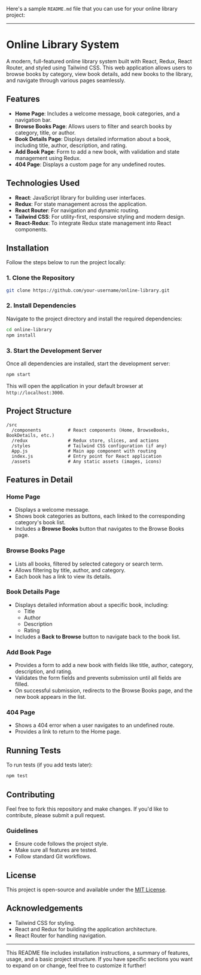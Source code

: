Here's a sample `README.md` file that you can use for your online library project:

---

# Online Library System

A modern, full-featured online library system built with React, Redux, React Router, and styled using Tailwind CSS. This web application allows users to browse books by category, view book details, add new books to the library, and navigate through various pages seamlessly.

## Features

- **Home Page**: Includes a welcome message, book categories, and a navigation bar.
- **Browse Books Page**: Allows users to filter and search books by category, title, or author.
- **Book Details Page**: Displays detailed information about a book, including title, author, description, and rating.
- **Add Book Page**: Form to add a new book, with validation and state management using Redux.
- **404 Page**: Displays a custom page for any undefined routes.

## Technologies Used

- **React**: JavaScript library for building user interfaces.
- **Redux**: For state management across the application.
- **React Router**: For navigation and dynamic routing.
- **Tailwind CSS**: For utility-first, responsive styling and modern design.
- **React-Redux**: To integrate Redux state management into React components.

## Installation

Follow the steps below to run the project locally:

### 1. Clone the Repository

```bash
git clone https://github.com/your-username/online-library.git
```

### 2. Install Dependencies

Navigate to the project directory and install the required dependencies:

```bash
cd online-library
npm install
```

### 3. Start the Development Server

Once all dependencies are installed, start the development server:

```bash
npm start
```

This will open the application in your default browser at `http://localhost:3000`.

## Project Structure

```
/src
  /components          # React components (Home, BrowseBooks, BookDetails, etc.)
  /redux               # Redux store, slices, and actions
  /styles              # Tailwind CSS configuration (if any)
  App.js               # Main app component with routing
  index.js             # Entry point for React application
  /assets              # Any static assets (images, icons)
```

## Features in Detail

### Home Page

- Displays a welcome message.
- Shows book categories as buttons, each linked to the corresponding category's book list.
- Includes a **Browse Books** button that navigates to the Browse Books page.

### Browse Books Page

- Lists all books, filtered by selected category or search term.
- Allows filtering by title, author, and category.
- Each book has a link to view its details.

### Book Details Page

- Displays detailed information about a specific book, including:
  - Title
  - Author
  - Description
  - Rating
- Includes a **Back to Browse** button to navigate back to the book list.

### Add Book Page

- Provides a form to add a new book with fields like title, author, category, description, and rating.
- Validates the form fields and prevents submission until all fields are filled.
- On successful submission, redirects to the Browse Books page, and the new book appears in the list.

### 404 Page

- Shows a 404 error when a user navigates to an undefined route.
- Provides a link to return to the Home page.
## Running Tests

To run tests (if you add tests later):

```bash
npm test
```

## Contributing

Feel free to fork this repository and make changes. If you'd like to contribute, please submit a pull request.

### Guidelines

- Ensure code follows the project style.
- Make sure all features are tested.
- Follow standard Git workflows.

## License

This project is open-source and available under the [MIT License](LICENSE).

## Acknowledgements

- Tailwind CSS for styling.
- React and Redux for building the application architecture.
- React Router for handling navigation.

---

This README file includes installation instructions, a summary of features, usage, and a basic project structure. If you have specific sections you want to expand on or change, feel free to customize it further!
